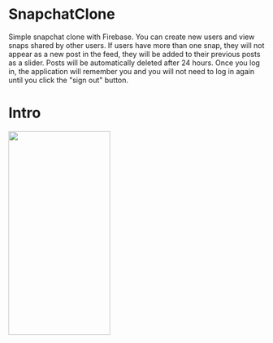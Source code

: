 # SnapchatClone
Simple snapchat clone with Firebase. You can create new users and view snaps shared by other users. If users have more than one snap, they will not appear as a new post in the feed, they will be added to their previous posts as a slider. Posts will be automatically deleted after 24 hours. Once you log in, the application will remember you and you will not need to log in again until you click the "sign out" button.
# Intro
<img src="intro.gif" width="200" height="400"/>
